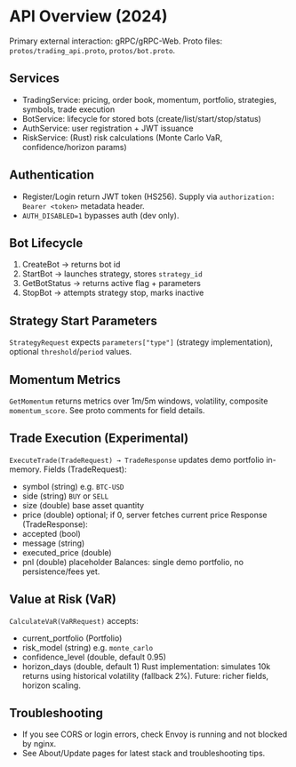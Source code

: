 # API Overview (2024)

Primary external interaction: gRPC/gRPC-Web. Proto files: `protos/trading_api.proto`, `protos/bot.proto`.

## Services
- TradingService: pricing, order book, momentum, portfolio, strategies, symbols, trade execution
- BotService: lifecycle for stored bots (create/list/start/stop/status)
- AuthService: user registration + JWT issuance
- RiskService: (Rust) risk calculations (Monte Carlo VaR, confidence/horizon params)

## Authentication
- Register/Login return JWT token (HS256). Supply via `authorization: Bearer <token>` metadata header.
- `AUTH_DISABLED=1` bypasses auth (dev only).

## Bot Lifecycle
1. CreateBot → returns bot id
2. StartBot → launches strategy, stores `strategy_id`
3. GetBotStatus → returns active flag + parameters
4. StopBot → attempts strategy stop, marks inactive

## Strategy Start Parameters
`StrategyRequest` expects `parameters["type"]` (strategy implementation), optional `threshold`/`period` values.

## Momentum Metrics
`GetMomentum` returns metrics over 1m/5m windows, volatility, composite `momentum_score`.
See proto comments for field details.

## Trade Execution (Experimental)
`ExecuteTrade(TradeRequest) → TradeResponse` updates demo portfolio in-memory.
Fields (TradeRequest):
- symbol (string) e.g. `BTC-USD`
- side (string) `BUY` or `SELL`
- size (double) base asset quantity
- price (double) optional; if 0, server fetches current price
Response (TradeResponse):
- accepted (bool)
- message (string)
- executed_price (double)
- pnl (double) placeholder
Balances: single demo portfolio, no persistence/fees yet.

## Value at Risk (VaR)
`CalculateVaR(VaRRequest)` accepts:
- current_portfolio (Portfolio)
- risk_model (string) e.g. `monte_carlo`
- confidence_level (double, default 0.95)
- horizon_days (double, default 1)
Rust implementation: simulates 10k returns using historical volatility (fallback 2%). Future: richer fields, horizon scaling.

## Troubleshooting
- If you see CORS or login errors, check Envoy is running and not blocked by nginx.
- See About/Update pages for latest stack and troubleshooting tips.

